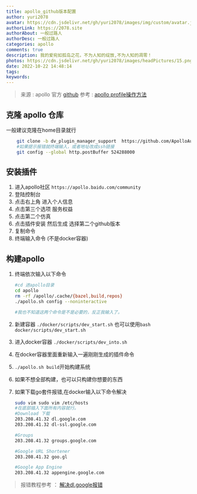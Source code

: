 ```yaml
---
title: apollo_github版本配置
author: yuri2078
avatar: https://cdn.jsdelivr.net/gh/yuri2078/images/img/custom/avatar.jpg
authorLink: https://2078.site
authorAbout: 一般过路人
authorDesc: 一般过路人
categories: apollo
comments: true
description: 我的爱宛如孤岛之花，不为人知的绽放,不为人知的凋零！
photos: https://cdn.jsdelivr.net/gh/yuri2078/images/headPictures/15.png
date: 2022-10-22 14:48:14
tags:
keywords:
---
```



> 来源 : apollo 官方 [github](https://github.com/ApolloAuto/apollo)
> 参考 : [apollo profile操作方法](https://zhuanlan.zhihu.com/p/543374607)

## 克隆 apollo 仓库

一般建议克隆在home目录就行

```bash
    git clone -b dv_plugin_manager_support  https://github.com/ApolloAuto/apollo.git
    #如果提示报错就终端输入，或者地址改成ssh链接
    git config --global http.postBuffer 524288000

```

## 安装插件

1. 进入apollo社区 `https://apollo.baidu.com/community`
2. 登陆控制台
3. 点击右上角 进入个人信息
4. 点击第三个选项 服务权益
5. 点击第二个仿真
6. 点击插件安装 然后生成 选择第二个github版本
7. 复制命令
8. 终端输入命令 (不是docker容器)

## 构建apollo

1. 终端依次输入以下命令

    ```bash
    #cd 进apollo目录
    cd apollo 
    rm -rf /apollo/.cache/{bazel,build,repos}
    ./apollo.sh config --noninteractive

    #我也不知道这两个命令是不是必要的，反正我输入了。
    ```

2. 新建容器 `./docker/scripts/dev_start.sh` 也可以使用`bash docker/scripts/dev_start.sh`
3. 进入docker容器 `./docker/scripts/dev_into.sh`
4. 在docker容器里面重新输入一遍刚刚生成的插件命令
5. `./apollo.sh build`开始构建系统
6. 如果不想全部构建，也可以只构建你想要的东西
7. 如果下载go套件报错,在docker输入以下命令解决

    ```bash
    sudo vim sudo vim /etc/hosts
    #在底部插入下面所有内容就行。
    #Download 下载
    203.208.41.32 dl.google.com
    203.208.41.32 dl-ssl.google.com
    
    #Groups
    203.208.41.32 groups.google.com
    
    #Google URL Shortener
    203.208.41.32 goo.gl
    
    #Google App Engine
    203.208.41.32 appengine.google.com

    ```

> 报错教程参考 ： [解决dl.google报错](https://blog.csdn.net/wangjl2416/article/details/126112157?spm=1001.2101.3001.6661.1&utm_medium=distribute.pc_relevant_t0.none-task-blog-2%7Edefault%7ECTRLIST%7ERate-1-126112157-blog-121098255.t5_landing_title_tags&depth_1-utm_source=distribute.pc_relevant_t0.none-task-blog-2%7Edefault%7ECTRLIST%7ERate-1-126112157-blog-121098255.t5_landing_title_tags&utm_relevant_index=1)
